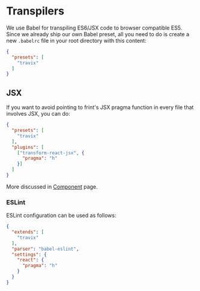 # Transpilers

We use Babel for transpiling ES6/JSX code to browser compatible ES5. Since we already ship our own Babel preset, all you need to do is create a new `.babelrc` file in your root directory with this content:

```json
{
  "presets": [
    "travix"
  ]
}
```

## JSX

If you want to avoid pointing to frint's JSX pragma function in every file that involves JSX, you can do:

```json
{
  "presets": [
    "travix"
  ],
  "plugins": [
    ["transform-react-jsx", {
      "pragma": "h"
    }]
  ]
}
```

More discussed in [Component](./Component.md) page.

### ESLint

ESLint configuration can be used as follows:

```json
{
  "extends": [
    "travix"
  ],
  "parser": "babel-eslint",
  "settings": {
    "react": {
      "pragma": "h"
    }
  }
}
```
